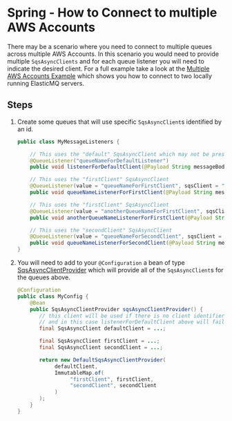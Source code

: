# Spring - How to Connect to multiple AWS Accounts

There may be a scenario where you need to connect to multiple queues across multiple AWS Accounts. In this scenario you would
need to provide multiple `SqsAsyncClients` and for each queue listener you will need to indicate the desired client. For a full
example take a look at the [Multiple AWS Accounts Example](../../../examples/spring-multiple-aws-account-example) which shows you how to
connect to two locally running ElasticMQ servers.

## Steps

1.  Create some queues that will use specific `SqsAsyncClient`s identified by an id.

    ```java
    public class MyMessageListeners {

        // This uses the "default" SqsAsyncClient which may not be present
        @QueueListener("queueNameForDefaultListener")
        public void listenerForDefaultClient(@Payload String messageBody) {}

        // This uses the "firstClient" SqsAsyncClient
        @QueueListener(value = "queueNameForFirstClient", sqsClient = "firstClient")
        public void queueNameListenerForFirstClient(@Payload String messageBody) {}

        // This uses the "firstClient" SqsAsyncClient
        @QueueListener(value = "anotherQueueNameForFirstClient", sqsClient = "firstClient")
        public void anotherQueueNameListenerForFirstClient(@Payload String messageBody) {}

        // This uses the "secondClient" SqsAsyncClient
        @QueueListener(value = "queueNameForSecondClient", sqsClient = "secondClient")
        public void queueNameListenerForSecondClient(@Payload String messageBody) {}
    }

    ```

1.  You will need to add to your `@Configuration` a bean of type
    [SqsAsyncClientProvider](../../../spring/spring-api/src/main/java/com/jashmore/sqs/spring/client/SqsAsyncClientProvider.java)
    which will provide all of the `SqsAsyncClient`s for the queues above.

    ```java
    @Configuration
    public class MyConfig {
        @Bean
        public SqsAsyncClientProvider sqsAsyncClientProvider() {
           // this client will be used if there is no client identifier for the listener. Note that this can be null
           // and in this case listenerForDefaultClient above will fail to wrap
           final SqsAsyncClient defaultClient = ...;

           final SqsAsyncClient firstClient = ...;
           final SqsAsyncClient secondClient = ...;

           return new DefaultSqsAsyncClientProvider(
                defaultClient,
                ImmutableMap.of(
                     "firstClient", firstClient,
                     "secondClient", secondClient
                )
           );
        }
    }
    ```
